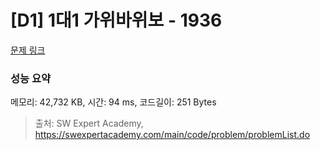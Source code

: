 # [D1] 1대1 가위바위보 - 1936 

[문제 링크](https://swexpertacademy.com/main/code/problem/problemDetail.do?contestProbId=AV5PjKXKALcDFAUq) 

### 성능 요약

메모리: 42,732 KB, 시간: 94 ms, 코드길이: 251 Bytes



> 출처: SW Expert Academy, https://swexpertacademy.com/main/code/problem/problemList.do